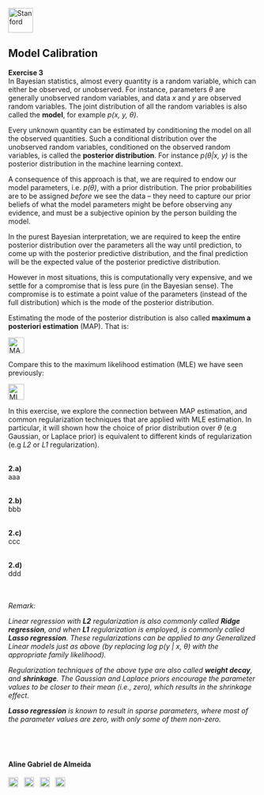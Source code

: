 
<a href="https://i.dlpng.com/static/png/498606_preview.png"><img src="https://i.dlpng.com/static/png/498606_preview.png" title="Stanford" alt="Stanford" height="50"></a>

## Model Calibration
  
**Exercise 3**  
In Bayesian statistics, almost every quantity is a random variable, which can either be observed, or unobserved. For instance, parameters *θ* are generally unobserved random variables, and data *x* and *y* are observed random variables. The joint distribution of all the random variables is also called the **model**, for example *p(x, y, θ)*.  

Every unknown quantity can be estimated by conditioning the model on all the observed quantities. Such a conditional distribution over
the unobserved random variables, conditioned on the observed random variables, is called the **posterior distribution**. For instance *p(θ|x, y)* is the posterior distribution in the machine learning context. 

A consequence of this approach is that, we are required to endow our model parameters, i.e. *p(θ)*, with a prior distribution. The prior probabilities are to be assigned *before* we see the data – they need to capture our prior beliefs of what the model parameters might be before
observing any evidence, and must be a subjective opinion by the person building the model.  

In the purest Bayesian interpretation, we are required to keep the entire posterior distribution over the parameters all the way until prediction, to come up with the posterior predictive distribution, and the final prediction will be the expected value of the posterior predictive distribution.  

However in most situations, this is computationally very expensive, and we settle for a compromise that is less pure (in the Bayesian sense).
The compromise is to estimate a point value of the parameters (instead of the full distribution) which is the mode of the posterior distribution.  

Estimating the mode of the posterior distribution is also called **maximum a posteriori estimation** (MAP). That is:

<a href="https://github.com/AlmeidaAlin3/MachineLearning/blob/master/ProblemSet2/Exercise3/img/MAP.png"><img src="https://github.com/AlmeidaAlin3/MachineLearning/blob/master/ProblemSet2/Exercise3/img/MAP.png" title="MAP" alt="MAP" height="32"></a> 

Compare this to the maximum likelihood estimation (MLE) we have seen previously:

<a href="https://github.com/AlmeidaAlin3/MachineLearning/blob/master/ProblemSet2/Exercise3/img/MLE.png"><img src="https://github.com/AlmeidaAlin3/MachineLearning/blob/master/ProblemSet2/Exercise3/img/MLE.png" title="MLE" alt="MLE" height="32"></a> 

In this exercise, we explore the connection between MAP estimation, and common regularization techniques that are applied with MLE estimation. In particular, it will shown how the choice of prior distribution over *θ* (e.g Gaussian, or Laplace prior) is equivalent to different kinds of
regularization (e.g *L2* or *L1* regularization). 

&nbsp;  
**2.a)**  
aaa

&nbsp;  
**2.b)**  
bbb

&nbsp;  
**2.c)**  
ccc

&nbsp;  
**2.d)**  
ddd


&nbsp;  
&nbsp;  
*Remark:*  

*Linear regression with **L2** regularization is also commonly called **Ridge regression**, and when **L1** regularization is employed, is commonly called **Lasso regression**. These regularizations can be applied to any Generalized Linear models just as above (by replacing *log p(y | x, θ)* with
the appropriate family likelihood).*  

*Regularization techniques of the above type are also called **weight decay**, and **shrinkage**. The Gaussian and Laplace priors encourage the parameter values to be closer to their mean (i.e., zero), which results in the shrinkage effect.*  
  
***Lasso regression** is known to result in sparse parameters, where most of the parameter values are zero, with only some of them non-zero.*



&nbsp;  
---

#### Aline Gabriel de Almeida  
<a href="https://www.linkedin.com/in/alinegalmeida/"><img src="https://cdn3.iconfinder.com/data/icons/logos-and-brands-adobe/512/201_Linkedin-512.png" title="Linkedin: alinegalmeida" alt="https://www.linkedin.com/in/alinegalmeida/" height="20"></a>
&nbsp; <a href="https://www.kaggle.com/almeidaalin3"><img src="https://cdn3.iconfinder.com/data/icons/logos-and-brands-adobe/512/189_Kaggle-512.png" title="Kaggle: almeidaalin3" alt="https://www.kaggle.com/almeidaalin3" height="20"></a>
&nbsp; <a href="mailto:aline.gabriel.almeida@gmail.com"><img src="https://cdn3.iconfinder.com/data/icons/logos-and-brands-adobe/512/147_Gmail-512.png" title="aline.gabriel.almeida@gmail.com" alt="aline.gabriel.almeida@gmail.com" height="20"></a>
&nbsp; <a href="https://github.com/AlmeidaAlin3/"><img src="https://cdn3.iconfinder.com/data/icons/logos-and-brands-adobe/512/142_Github-512.png" title="Github: AlmeidaAlin3" alt="https://github.com/AlmeidaAlin3/" height="20"></a> 
